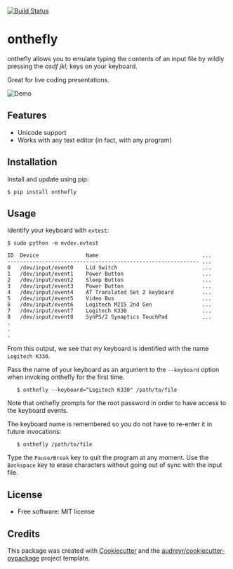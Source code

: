 [![Build Status](https://img.shields.io/pypi/v/onthefly.svg)](https://pypi.python.org/pypi/onthefly)

onthefly
========

onthefly allows you to emulate typing the contents of an input file by wildly pressing the *asdf jkl;* keys on your keyboard.

Great for live coding presentations.

![Demo](../assets/demo.gif)


Features
--------

* Unicode support
* Works with any text editor (in fact, with any program)


Installation
------------

Install and update using pip:

```
$ pip install onthefly
```

Usage
-----

Identify your keyboard with `evtest`:

```
$ sudo python -m evdev.evtest

ID  Device               Name                                 ...
------------------------------------------------------------- ...
0   /dev/input/event0    Lid Switch                           ...
1   /dev/input/event1    Power Button                         ...
2   /dev/input/event2    Sleep Button                         ...
3   /dev/input/event3    Power Button                         ...
4   /dev/input/event4    AT Translated Set 2 keyboard         ...
5   /dev/input/event5    Video Bus                            ...
6   /dev/input/event6    Logitech M215 2nd Gen                ...
7   /dev/input/event7    Logitech K330                        ...
8   /dev/input/event8    SynPS/2 Synaptics TouchPad           ...
.
.
.
```

From this output, we see that my keyboard is identified with the name `Logitech K330`.

Pass the name of your keyboard as an argument to the `--keyboard` option when invoking onthefly for the first time.

```
   $ onthefly --keyboard="Logitech K330" /path/to/file
```

Note that onthefly prompts for the root password in order to have access to the keyboard events.

The keyboard name is remembered so you do not have to re-enter it in future invocations:

```
   $ onthefly /path/to/file
```

Type the `Pause/Break` key to quit the program at any moment. Use the `Backspace` key to erase characters without going out of sync with the input file.

License
-------

* Free software: MIT license


Credits
-------

This package was created with [Cookiecutter](https://github.com/audreyr/cookiecutter) and the [audreyr/cookiecutter-pypackage](https://github.com/audreyr/cookiecutter-pypackage) project template.

